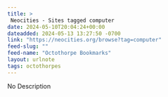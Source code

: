 ```yaml
---
title: > 
 Neocities - Sites tagged computer
date: 2024-05-10T20:04:24+00:00
dateadded: 2024-05-13 13:27:50 -0700
link: "https://neocities.org/browse?tag=computer"
feed-slug: ""
feed-name: "Octothorpe Bookmarks"
layout: urlnote
tags: octothorpes
--- 
```

No Description
 <!-- end excerpt --> 
